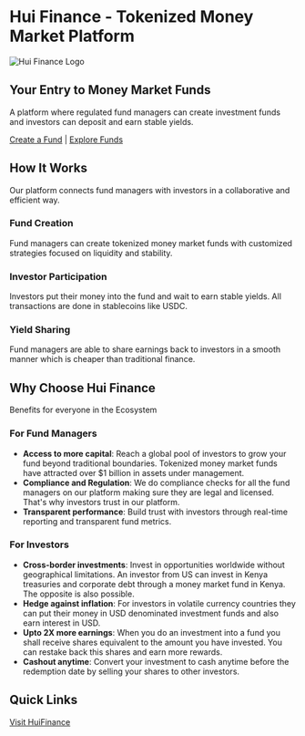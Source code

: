 # Hui Finance - Tokenized Money Market Platform

![Hui Finance Logo](https://huifinance.vercel.app/logo-no-background.svg)

## Your Entry to Money Market Funds
A platform where regulated fund managers can create investment funds and investors can deposit and earn stable yields.

[Create a Fund](#) | [Explore Funds](#)

## How It Works
Our platform connects fund managers with investors in a collaborative and efficient way.

### Fund Creation
Fund managers can create tokenized money market funds with customized strategies focused on liquidity and stability.

### Investor Participation
Investors put their money into the fund and wait to earn stable yields. All transactions are done in stablecoins like USDC.

### Yield Sharing
Fund managers are able to share earnings back to investors in a smooth manner which is cheaper than traditional finance.

## Why Choose Hui Finance
Benefits for everyone in the Ecosystem

### For Fund Managers
- **Access to more capital**: Reach a global pool of investors to grow your fund beyond traditional boundaries. Tokenized money market funds have attracted over $1 billion in assets under management.
- **Compliance and Regulation**: We do compliance checks for all the fund managers on our platform making sure they are legal and licensed. That's why investors trust in our platform.
- **Transparent performance**: Build trust with investors through real-time reporting and transparent fund metrics.

### For Investors
- **Cross-border investments**: Invest in opportunities worldwide without geographical limitations. An investor from US can invest in Kenya treasuries and corporate debt through a money market fund in Kenya. The opposite is also possible.
- **Hedge against inflation**: For investors in volatile currency countries they can put their money in USD denominated investment funds and also earn interest in USD.
- **Upto 2X more earnings**: When you do an investment into a fund you shall receive shares equivalent to the amount you have invested. You can restake back this shares and earn more rewards.
- **Cashout anytime**: Convert your investment to cash anytime before the redemption date by selling your shares to other investors.

## Quick Links
[Visit HuiFinance](https://huifinance.vercel.app/) 
